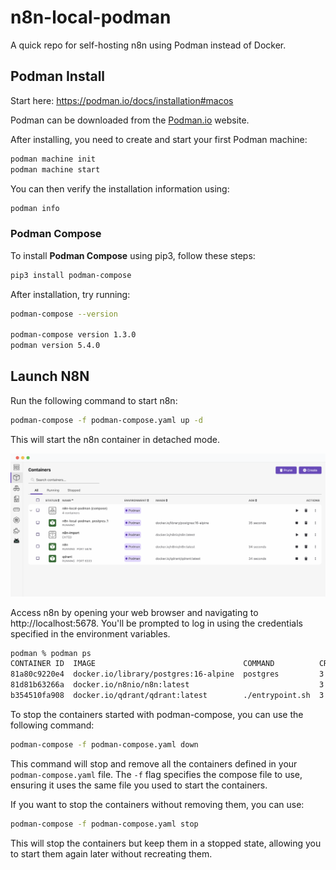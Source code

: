 # n8n-local-podman

A quick repo for self-hosting n8n using Podman instead of Docker.

## Podman Install

Start here: https://podman.io/docs/installation#macos

Podman can be downloaded from the [Podman.io](https://podman.io/) website.

After installing, you need to create and start your first Podman machine:

```zsh
podman machine init
podman machine start
```

You can then verify the installation information using:

```zsh
podman info
```

### Podman Compose

To install **Podman Compose** using pip3, follow these steps:

```zsh
pip3 install podman-compose
```

After installation, try running:

```zsh
podman-compose --version

podman-compose version 1.3.0
podman version 5.4.0
```

## Launch N8N

Run the following command to start n8n:

```zsh
podman-compose -f podman-compose.yaml up -d
```

This will start the n8n container in detached mode.

![](images/podman-compose.png)

Access n8n by opening your web browser and navigating to http://localhost:5678.
You'll be prompted to log in using the credentials specified in the environment variables.

```zsh
podman % podman ps
CONTAINER ID  IMAGE                                 COMMAND          CREATED        STATUS        PORTS                             NAMES
81a80c9220e4  docker.io/library/postgres:16-alpine  postgres         3 minutes ago  Up 3 minutes  5432/tcp                          podman_postgres_1
81d81b63266a  docker.io/n8nio/n8n:latest                             3 minutes ago  Up 3 minutes  0.0.0.0:5678->5678/tcp            n8n
b354510fa908  docker.io/qdrant/qdrant:latest        ./entrypoint.sh  3 minutes ago  Up 3 minutes  0.0.0.0:6333->6333/tcp, 6334/tcp  qdrant
```

To stop the containers started with podman-compose, you can use the following command:

```zsh
podman-compose -f podman-compose.yaml down
```

This command will stop and remove all the containers defined in your `podman-compose.yaml` file. The `-f` flag specifies
the compose file to use, ensuring it uses the same file you used to start the containers.

If you want to stop the containers without removing them, you can use:

```zsh
podman-compose -f podman-compose.yaml stop
```

This will stop the containers but keep them in a stopped state, allowing you to start them again later without
recreating them.